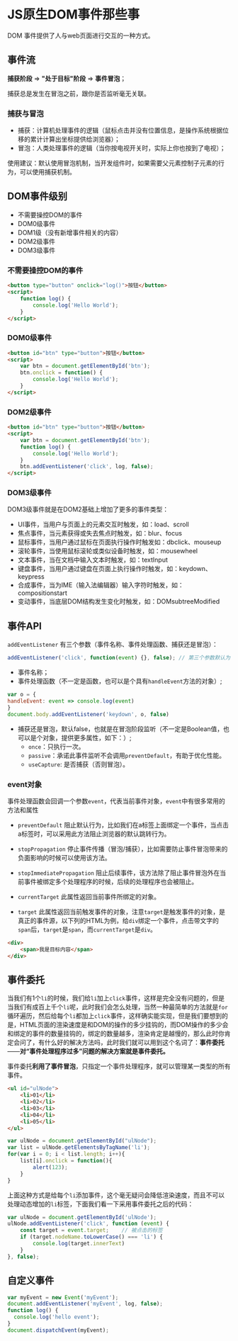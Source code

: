 # JS原生DOM事件那些事

DOM 事件提供了人与web页面进行交互的一种方式。

## 事件流

**捕获阶段** => **"处于目标"阶段** => **事件冒泡**；

捕获总是发生在冒泡之前，跟你是否监听毫无关联。

### 捕获与冒泡

* 捕获：计算机处理事件的逻辑（鼠标点击并没有位置信息，是操作系统根据位移的累计计算出坐标提供给浏览器）；
* 冒泡：人类处理事件的逻辑（当你按电视开关时，实际上你也按到了电视）；

使用建议：默认使用冒泡机制，当开发组件时，如果需要父元素控制子元素的行为，可以使用捕获机制。

## DOM事件级别

* 不需要操控DOM的事件
* DOM0级事件
* DOM1级（没有新增事件相关的内容）
* DOM2级事件
* DOM3级事件

### 不需要操控DOM的事件

```html
<button type="button" onclick="log()">按钮</button>
<script>
    function log() {
        console.log('Hello World');
    }
</script>
```

### DOM0级事件

```html
<button id="btn" type="button">按钮</button>
<script>
    var btn = document.getElementById('btn');
    btn.onclick = function() {
        console.log('Hello World');
    }
</script>
```

### DOM2级事件

```html
<button id="btn" type="button">按钮</button>
<script>
    var btn = document.getElementById('btn');
    function log() {
        console.log('Hello World');
    }
    btn.addEventListener('click', log, false);
</script>
```

### DOM3级事件

DOM3级事件就是在DOM2基础上增加了更多的事件类型：

* UI事件，当用户与页面上的元素交互时触发，如：load、scroll
* 焦点事件，当元素获得或失去焦点时触发，如：blur、focus
* 鼠标事件，当用户通过鼠标在页面执行操作时触发如：dbclick、mouseup
* 滚轮事件，当使用鼠标滚轮或类似设备时触发，如：mousewheel
* 文本事件，当在文档中输入文本时触发，如：textInput
* 键盘事件，当用户通过键盘在页面上执行操作时触发，如：keydown、keypress
* 合成事件，当为IME（输入法编辑器）输入字符时触发，如：compositionstart
* 变动事件，当底层DOM结构发生变化时触发，如：DOMsubtreeModified

## 事件API

`addEventListener` 有三个参数（事件名称、事件处理函数、捕获还是冒泡）：

```javascript
addEventListener('click', function(event) {}, false); // 第三个参数默认为 false 
```

* 事件名称；
* 事件处理函数（不一定是函数，也可以是个具有`handleEvent`方法的对象）;
```javascript
var o = {
handleEvent: event => console.log(event)
}
document.body.addEventListener('keydown', o, false)
```

* 捕获还是冒泡，默认false，也就是在冒泡阶段监听（不一定是Boolean值，也可以是个对象，提供更多属性，如下：）;
    - `once`：只执行一次。
    - `passive`：承诺此事件监听不会调用`preventDefault`，有助于优化性能。
    - `useCapture`: 是否捕获（否则冒泡）。


### event对象

事件处理函数会回调一个参数`event`，代表当前事件对象，`event`中有很多常用的方法和属性

- `preventDefault` 阻止默认行为，比如我们在a标签上面绑定一个事件，当点击a标签时，可以采用此方法阻止浏览器的默认跳转行为。

- `stopPropagation` 停止事件传播（冒泡/捕获），比如需要防止事件冒泡带来的负面影响的时候可以使用该方法。

- `stopImmediatePropagation` 阻止后续事件，该方法除了阻止事件冒泡外在当前事件被绑定多个处理程序的时候，后续的处理程序也会被阻止。

- `currentTarget` 此属性返回当前事件所绑定的对象。

- `target` 此属性返回当前触发事件的对象，注意`target`是触发事件的对象，是真正的事件源，以下列的HTML为例，给`div`绑定一个事件，点击带文字的`span`后，`target`是`span`，而`currentTarget`是`div`。

```html
<div>
	<span>我是目标内容</span>
</div>
```

## 事件委托

当我们有1个`li`的时候，我们给`li`加上`click`事件，这样是完全没有问题的，但是当我们有成百上千个`li`呢，此时我们会怎么处理，当然一种最简单的方法就是`for`循环遍历，然后给每个`li`都加上`click`事件，这样确实能实现，但是我们要想到的是，HTML页面的渲染速度是和DOM的操作的多少挂钩的，而DOM操作的多少会和绑定的事件的数量挂钩的，绑定的数量越多，渲染肯定是越慢的，那么此时你肯定会问了，有什么好的解决方法吗，此时我们就可以用到这个名词了：**事件委托**——**对“事件处理程序过多”问题的解决方案就是事件委托。**

事件委托**利用了事件冒泡**，只指定一个事件处理程序，就可以管理某一类型的所有事件。

```html
<ul id="ulNode">
    <li>01</li>
    <li>02</li>
    <li>03</li>
    <li>04</li>
    <li>05</li>
</ul>
```

```javascript
var ulNode = document.getElementById("ulNode");
var list = ulNode.getElementsByTagName('li');
for(var i = 0; i < list.length; i++){
    list[i].onclick = function(){
        alert(123);
    }
}
```

上面这种方式是给每个`li`添加事件，这个毫无疑问会降低渲染速度，而且不可以处理动态增加的`li`标签，下面我们看一下采用事件委托之后的代码：

```javascript
var ulNode = document.getElementById('ulNode');
ulNode.addEventListener('click', function (event) {
    const target = event.target;	// 被点击的标签
    if (target.nodeName.toLowerCase() === 'li') {
        console.log(target.innerText)
    }
}, false);
```

## 自定义事件

```javascript
var myEvent = new Event('myEvent');
document.addEventListener('myEvent', log, false);
function log() {
  console.log('hello event');
}
document.dispatchEvent(myEvent);
```


